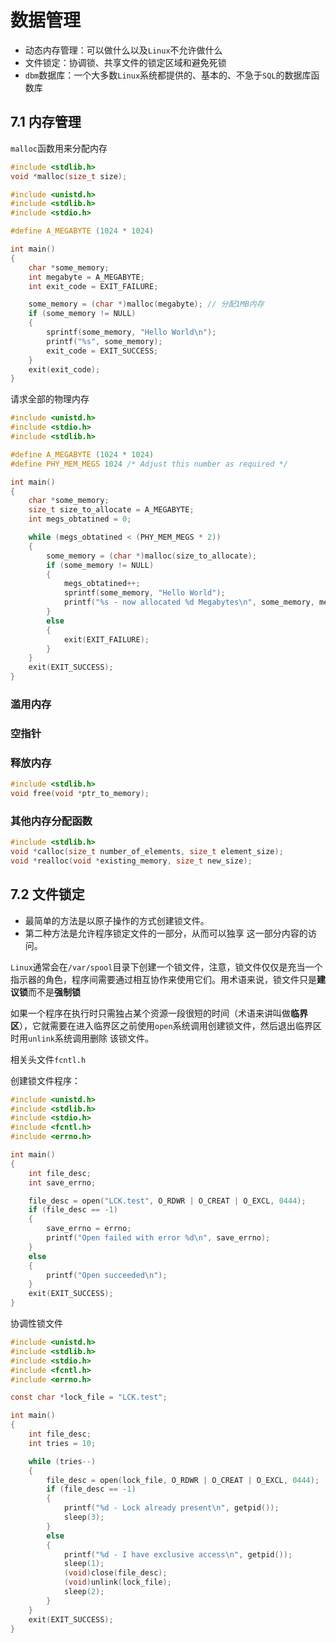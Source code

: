 # 数据管理

- 动态内存管理：可以做什么以及`Linux`不允许做什么
- 文件锁定：协调锁、共享文件的锁定区域和避免死锁
- `dbm`数据库：一个大多数`Linux`系统都提供的、基本的、不急于`SQL`的数据库函数库

## 7.1 内存管理

`malloc`函数用来分配内存

```c
#include <stdlib.h>
void *malloc(size_t size);
```

```c
#include <unistd.h>
#include <stdlib.h>
#include <stdio.h>

#define A_MEGABYTE (1024 * 1024)

int main()
{
    char *some_memory;
    int megabyte = A_MEGABYTE;
    int exit_code = EXIT_FAILURE;

    some_memory = (char *)malloc(megabyte); // 分配1MB内存
    if (some_memory != NULL)
    {
        sprintf(some_memory, "Hello World\n");
        printf("%s", some_memory);
        exit_code = EXIT_SUCCESS;
    }
    exit(exit_code);
}
```

请求全部的物理内存

```c
#include <unistd.h>
#include <stdio.h>
#include <stdlib.h>

#define A_MEGABYTE (1024 * 1024)
#define PHY_MEM_MEGS 1024 /* Adjust this number as required */

int main()
{
    char *some_memory;
    size_t size_to_allocate = A_MEGABYTE;
    int megs_obtatined = 0;

    while (megs_obtatined < (PHY_MEM_MEGS * 2))
    {
        some_memory = (char *)malloc(size_to_allocate);
        if (some_memory != NULL)
        {
            megs_obtatined++;
            sprintf(some_memory, "Hello World");
            printf("%s - now allocated %d Megabytes\n", some_memory, megs_obtatined);
        }
        else
        {
            exit(EXIT_FAILURE);
        }
    }
    exit(EXIT_SUCCESS);
}
```

### 滥用内存

### 空指针

### 释放内存

```c
#include <stdlib.h>
void free(void *ptr_to_memory);
```

### 其他内存分配函数

```c
#include <stdlib.h>
void *calloc(size_t number_of_elements, size_t element_size);
void *realloc(void *existing_memory, size_t new_size);
```



## 7.2 文件锁定

- 最简单的方法是以原子操作的方式创建锁文件。
- 第二种方法是允许程序锁定文件的一部分，从而可以独享 这一部分内容的访问。

`Linux`通常会在`/var/spool`目录下创建一个锁文件，注意，锁文件仅仅是充当一个指示器的角色，程序间需要通过相互协作来使用它们。用术语来说，锁文件只是**建议锁**而不是**强制锁**

如果一个程序在执行时只需独占某个资源一段很短的时间（术语来讲叫做**临界区**），它就需要在进入临界区之前使用`open`系统调用创建锁文件，然后退出临界区时用`unlink`系统调用删除 该锁文件。

相关头文件`fcntl.h`

创建锁文件程序：

```c
#include <unistd.h>
#include <stdlib.h>
#include <stdio.h>
#include <fcntl.h>
#include <errno.h>

int main()
{
    int file_desc;
    int save_errno;

    file_desc = open("LCK.test", O_RDWR | O_CREAT | O_EXCL, 0444);
    if (file_desc == -1)
    {
        save_errno = errno;
        printf("Open failed with error %d\n", save_errno);
    }
    else
    {
        printf("Open succeeded\n");
    }
    exit(EXIT_SUCCESS);
}
```

协调性锁文件

```c
#include <unistd.h>
#include <stdlib.h>
#include <stdio.h>
#include <fcntl.h>
#include <errno.h>

const char *lock_file = "LCK.test";

int main()
{
    int file_desc;
    int tries = 10;

    while (tries--)
    {
        file_desc = open(lock_file, O_RDWR | O_CREAT | O_EXCL, 0444);
        if (file_desc == -1)
        {
            printf("%d - Lock already present\n", getpid());
            sleep(3);
        }
        else
        {
            printf("%d - I have exclusive access\n", getpid());
            sleep(1);
            (void)close(file_desc);
            (void)unlink(lock_file);
            sleep(2);
        }
    }
    exit(EXIT_SUCCESS);
}
```



